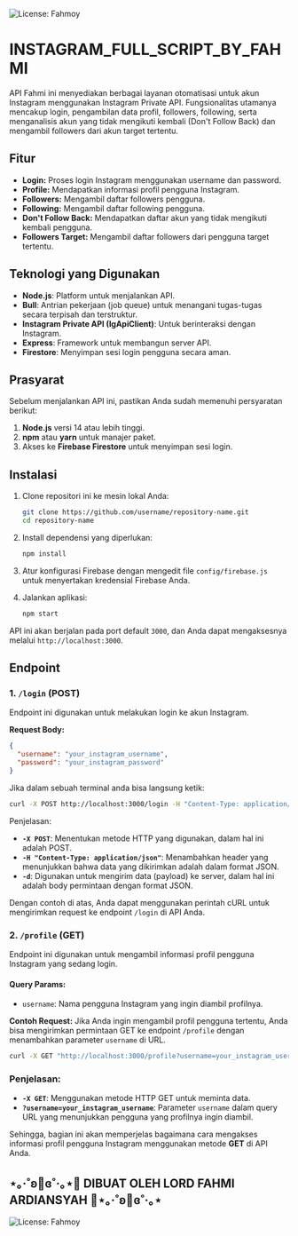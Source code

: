 
![License: Fahmoy](https://img.shields.io/badge/License-Fahmoy-yellow.svg)
# INSTAGRAM_FULL_SCRIPT_BY_FAHMI

API Fahmi ini menyediakan berbagai layanan otomatisasi untuk akun Instagram menggunakan Instagram Private API. Fungsionalitas utamanya mencakup login, pengambilan data profil, followers, following, serta menganalisis akun yang tidak mengikuti kembali (Don't Follow Back) dan mengambil followers dari akun target tertentu.

## Fitur

- **Login:** Proses login Instagram menggunakan username dan password.
- **Profile:** Mendapatkan informasi profil pengguna Instagram.
- **Followers:** Mengambil daftar followers pengguna.
- **Following:** Mengambil daftar following pengguna.
- **Don't Follow Back:** Mendapatkan daftar akun yang tidak mengikuti kembali pengguna.
- **Followers Target:** Mengambil daftar followers dari pengguna target tertentu.

## Teknologi yang Digunakan

- **Node.js**: Platform untuk menjalankan API.
- **Bull**: Antrian pekerjaan (job queue) untuk menangani tugas-tugas secara terpisah dan terstruktur.
- **Instagram Private API (IgApiClient)**: Untuk berinteraksi dengan Instagram.
- **Express**: Framework untuk membangun server API.
- **Firestore**: Menyimpan sesi login pengguna secara aman.

## Prasyarat

Sebelum menjalankan API ini, pastikan Anda sudah memenuhi persyaratan berikut:

1. **Node.js** versi 14 atau lebih tinggi.
2. **npm** atau **yarn** untuk manajer paket.
3. Akses ke **Firebase Firestore** untuk menyimpan sesi login.

## Instalasi

1. Clone repositori ini ke mesin lokal Anda:

    ```bash
    git clone https://github.com/username/repository-name.git
    cd repository-name
    ```

2. Install dependensi yang diperlukan:

    ```bash
    npm install
    ```

3. Atur konfigurasi Firebase dengan mengedit file `config/firebase.js` untuk menyertakan kredensial Firebase Anda.

4. Jalankan aplikasi:

    ```bash
    npm start
    ```

API ini akan berjalan pada port default `3000`, dan Anda dapat mengaksesnya melalui `http://localhost:3000`.

## Endpoint

### 1. `/login` (POST)
Endpoint ini digunakan untuk melakukan login ke akun Instagram.

**Request Body:**
```json
{
  "username": "your_instagram_username",
  "password": "your_instagram_password"
}
```

Jika dalam sebuah terminal anda bisa langsung ketik:
```bash
curl -X POST http://localhost:3000/login -H "Content-Type: application/json" -d "{\"username\": \"your_instagram_username\", \"password\": \"your_instagram_password\"}"
```

Penjelasan:
- **`-X POST`**: Menentukan metode HTTP yang digunakan, dalam hal ini adalah POST.
- **`-H "Content-Type: application/json"`**: Menambahkan header yang menunjukkan bahwa data yang dikirimkan adalah dalam format JSON.
- **`-d`**: Digunakan untuk mengirim data (payload) ke server, dalam hal ini adalah body permintaan dengan format JSON.


Dengan contoh di atas, Anda dapat menggunakan perintah cURL untuk mengirimkan request ke endpoint `/login` di API Anda.


### 2. `/profile` (GET)
Endpoint ini digunakan untuk mengambil informasi profil pengguna Instagram yang sedang login.

#### **Query Params:**
- `username`: Nama pengguna Instagram yang ingin diambil profilnya.

**Contoh Request:**
Jika Anda ingin mengambil profil pengguna tertentu, Anda bisa mengirimkan permintaan GET ke endpoint `/profile` dengan menambahkan parameter `username` di URL.

```bash
curl -X GET "http://localhost:3000/profile?username=your_instagram_username"
```

### Penjelasan:
- **`-X GET`**: Menggunakan metode HTTP GET untuk meminta data.
- **`?username=your_instagram_username`**: Parameter `username` dalam query URL yang menunjukkan pengguna yang profilnya ingin diambil.

Sehingga, bagian ini akan memperjelas bagaimana cara mengakses informasi profil pengguna Instagram menggunakan metode **GET** di API Anda.


## ⋆｡‧˚ʚ🧸ɞ˚‧｡⋆🩷 DIBUAT OLEH LORD FAHMI ARDIANSYAH 🩷⋆｡‧˚ʚ🧸ɞ˚‧｡⋆

![License: Fahmoy](https://img.shields.io/badge/License-Fahmoy-yellow.svg)
